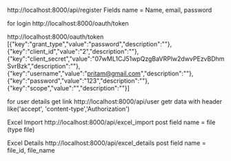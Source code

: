 http://localhost:8000/api/register
Fields name =  Name, email, password

for login
http://localhost:8000/oauth/token

http://localhost:8000/oauth/token
[{"key":"grant_type","value":"password","description":""},{"key":"client_id","value":"2","description":""},{"key":"client_secret","value":"07wML1CJ51wpQzgBaVRPlw2dwvPEzvBDhmSvrBzk","description":""},{"key":"username","value":"pritam@gmail.com","description":""},
{"key":"password","value":"123","description":""},{"key":"scope","value":"","description":""}]

for user details get link
 http://localhost:8000/api/user
	getr data with header  like('accept', 'content-type','Authorization')

Excel Import
http://localhost:8000/api/excel_import
post field name = file (type file)


Excel Details 
http://localhost:8000/api/excel_details
post field name = file_id, file_name